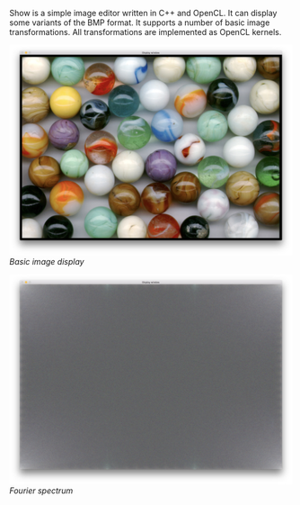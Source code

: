 Show is a simple image editor written in C++ and OpenCL. It can display some variants of the BMP format. It supports a number of basic image transformations. All transformations are implemented as OpenCL kernels.

![Marbles](imgs-readme/marbles.jpg)
*Basic image display*

![Marbles fourier spectrum](imgs-readme/marbles-s.jpg)
*Fourier spectrum*